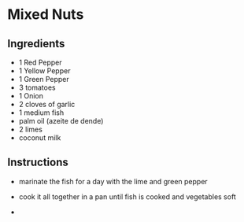# Mixed Nuts

## Ingredients

- 1 Red Pepper
- 1 Yellow Pepper
- 1 Green Pepper
- 3 tomatoes
- 1 Onion
- 2 cloves of garlic
- 1 medium fish
- palm oil (azeite de dende)
- 2 limes
- coconut milk

## Instructions

- marinate the fish for a day with the lime and green pepper
- cook it all together in a pan until fish is cooked and vegetables soft 

-
